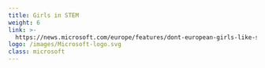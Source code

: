 ```yaml
---
title: Girls in STEM
weight: 6
link: >-
  https://news.microsoft.com/europe/features/dont-european-girls-like-science-technology/
logo: /images/Microsoft-logo.svg
class: microsoft
---
```


